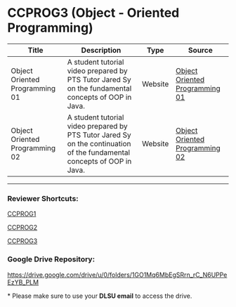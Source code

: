 # CCPROG3 (Object - Oriented Programming)

| Title | Description | Type | Source |
| ----- | ----------- | ---- | ------ |
| Object Oriented Programming 01 | A student tutorial video prepared by PTS Tutor Jared Sy on the fundamental concepts of OOP in Java. | Website | [Object Oriented Programming 01](https://www.youtube.com/watch?v=woWJgibC97M&list=PLE17fqz4FCEHD-yuZjU8PSZZeW_f5EXXs&index=5) |
| Object Oriented Programming 02 | A student tutorial video prepared by PTS Tutor Jared Sy on the continuation of the fundamental concepts of OOP in Java. | Website | [Object Oriented Programming 02](https://www.youtube.com/watch?v=psY4fmcJJ-k&list=PLE17fqz4FCEHD-yuZjU8PSZZeW_f5EXXs&index=6) |


---
### Reviewer Shortcuts:

[CCPROG1](https://github.com/dlsupts/pts-reviewer-repository/tree/main/CCPROG1)

[CCPROG2](https://github.com/dlsupts/pts-reviewer-repository/tree/main/CCPROG2)

[CCPROG3](https://github.com/dlsupts/pts-reviewer-repository/tree/main/CCPROG3)

### Google Drive Repository:

https://drive.google.com/drive/u/0/folders/1GO1Mq6MbEgSRrn_rC_N6UPPeEzYB_PLM

\* Please make sure to use your **DLSU email** to access the drive.
